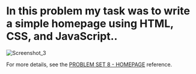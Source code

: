 # In this problem my task was to write a simple homepage using HTML, CSS, and JavaScript..

![Screenshot_3](https://user-images.githubusercontent.com/69660117/204094692-efdcd100-f5a6-4121-aba8-e85bf95dfcf5.png)

For more details, see the [PROBLEM SET 8 - HOMEPAGE](https://cs50.harvard.edu/x/2022/psets/8/homepage/) reference.